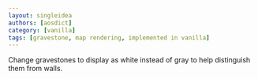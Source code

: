 ```yaml
---
layout: singleidea
authors: [aosdict]
category: [vanilla]
tags: [gravestone, map rendering, implemented in vanilla]
---
```

Change gravestones to display as white instead of gray to help distinguish them from walls.
